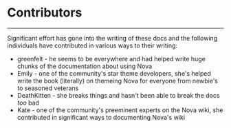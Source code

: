 # Contributors

---

Significant effort has gone into the writing of these docs and the following individuals have contributed in various ways to their writing:

- greenfelt - he seems to be everywhere and had helped write huge chunks of the documentation about using Nova
- Emily - one of the community's star theme developers, she's helped write the book (literally) on themeing Nova for everyone from newbie's to seasoned veterans
- DeathKitten - she breaks things and hasn't been able to break the docs *too* bad
- Kate - one of the community's preeminent experts on the Nova wiki, she contributed in significant ways to documenting Nova's wiki
